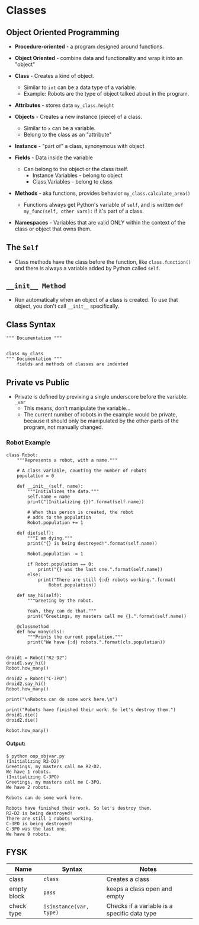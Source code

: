 # Classes

## Object Oriented Programming
- **Procedure-oriented** - a program designed around functions.  
- **Object Oriented** - combine data and functionality and wrap it into an "object"
- **Class** - Creates a kind of object.
    - Similar to `int` can be a data type of a variable.
    - Example: Robots are the type of object talked about in the program.

- **Attributes** - stores data `my_class.height`

- **Objects** - Creates a new instance (piece) of a class.
    - Similar to `x` can be a variable.
    - Belong to the class as an "attribute"

- **Instance** - "part of" a class, synonymous with object

- **Fields** - Data inside the variable
    - Can belong to the object or the class itself.
        - Instance Variables - belong to object
        - Class Variables - belong to class

- **Methods** - aka functions, provides behavior `my_class.calculate_area()`
    - Functions always get Python's variable of `self`, and is written `def my_func(self, other vars):` if it's part of a class.

- **Namespaces** - Variables that are valid ONLY within the context of the class or object that owns them.

## The `Self`
- Class methods have the class before the function, like `class.function()` and there is always a variable added by Python called `self`.

## `__init__ Method`
- Run automatically when an object of a class is created.  To use that object, you don't call `__init__` specifically.

## Class Syntax
```
""" Documentation """


class my_class
""" Documentation """
    fields and methods of classes are indented
```
## Private vs Public
- Private is defined by previxing a single underscore before the variable. `_var`
    - This means, don't manipulate the variable...
    - The current number of robots in the example would be private, because it should only be manipulated by the other parts of the program, not manually changed.

### Robot Example
```
class Robot:
    """Represents a robot, with a name."""

    # A class variable, counting the number of robots
    population = 0

    def __init__(self, name):
        """Initializes the data."""
        self.name = name
        print("(Initializing {})".format(self.name))

        # When this person is created, the robot
        # adds to the population
        Robot.population += 1

    def die(self):
        """I am dying."""
        print("{} is being destroyed!".format(self.name))

        Robot.population -= 1

        if Robot.population == 0:
            print("{} was the last one.".format(self.name))
        else:
            print("There are still {:d} robots working.".format(
                Robot.population))

    def say_hi(self):
        """Greeting by the robot.

        Yeah, they can do that."""
        print("Greetings, my masters call me {}.".format(self.name))

    @classmethod
    def how_many(cls):
        """Prints the current population."""
        print("We have {:d} robots.".format(cls.population))


droid1 = Robot("R2-D2")
droid1.say_hi()
Robot.how_many()

droid2 = Robot("C-3PO")
droid2.say_hi()
Robot.how_many()

print("\nRobots can do some work here.\n")

print("Robots have finished their work. So let's destroy them.")
droid1.die()
droid2.die()

Robot.how_many()
```
#### Output:
```
$ python oop_objvar.py
(Initializing R2-D2)
Greetings, my masters call me R2-D2.
We have 1 robots.
(Initializing C-3PO)
Greetings, my masters call me C-3PO.
We have 2 robots.

Robots can do some work here.

Robots have finished their work. So let's destroy them.
R2-D2 is being destroyed!
There are still 1 robots working.
C-3PO is being destroyed!
C-3PO was the last one.
We have 0 robots.
```

## FYSK

Name | Syntax | Notes
---|---|---
class | `class` | Creates a class
empty block | `pass` | keeps a class open and empty
check type | `isinstance(var, type)` | Checks if a variable is a specific data type
